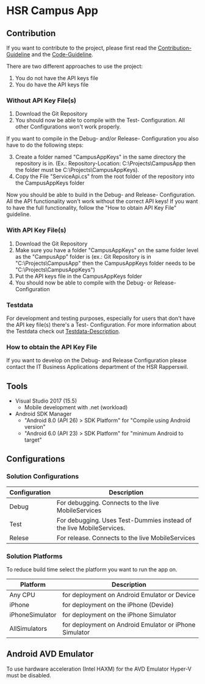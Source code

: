 ﻿# HSR Campus App

## Contribution
If you want to contribute to the project, please first read the [Contribution-Guideline](Contribution-Guideline.md) and the [Code-Guideline](Code-Guideline.md).

There are two different approaches to use the project:

1. You do not have the API keys file
2. You do have the API keys file

### Without API Key File(s)
1. Download the Git Repository
2. You should now be able to compile with the Test- Configuration. All other Configurations won't work properly.

If you want to compile in the Debug- and/or Release- Configuration you also have to do the following steps:

3. Create a folder named "CampusAppKeys" in the same directory the repository is in. (Ex.: Repository-Location: C:\Projects\CampusApp then the folder must be C:\Projects\CampusAppKeys).
4. Copy the File "ServiceApi.cs" from the root folder of the repository into the CampusAppKeys folder

Now you should be able to build in the Debug- and Release- Configuration. All the API functionality won't work without the correct API keys! If you want to have the full functionality, follow the "How to obtain API Key File" guideline.

### With API Key File(s)
1. Download the Git Repository
2. Make sure you have a folder "CampusAppKeys" on the same folder level as the "CampusApp" folder is (ex.: Git Repository is in "C:\Projects\CampusApp" then the CampusAppKeys folder needs to be "C:\Projects\CampusAppKeys")
3. Put the API keys file in the CampusAppKeys folder
4. You should now be able to compile with the Debug- or Release- Configuration

### Testdata
For development and testing purposes, especially for users that don't have the API key file(s) there's a Test- Configuration. For more information about the Testdata check out [Testdata-Description](Testdata-Description.md).

### How to obtain the API Key File
If you want to develop on the Debug- and Release Configuration please contact the IT Business Applications department of the HSR Rapperswil.

## Tools

* Visual Studio 2017 (15.5)
  * Mobile development with .net (workload)
* Android SDK Manager
  * "Android 8.0 (API 26) > SDK Platform" for "Compile using Android version"
  * "Android 6.0 (API 23) > SDK Platform" for "minimum Android to target"

## Configurations

### Solution Configurations

Configuration   | Description
----------------|----------------------
Debug           | For debugging. Connects to the live MobileServices
Test            | For debugging. Uses Test-Dummies instead of the live MobileServices.
Relese          | For release. Connects to the live MobileServices

### Solution Platforms

To reduce build time select the platform you want to run the app on.

Platform        | Description
----------------|----------------------
Any CPU         | for deployment on Android Emulator or Device
iPhone          | for deployment on the iPhone (Devide)
iPhoneSimulator | for deployment on the iPhone Simulator
AllSimulators   | for deployment on Android Emulator or iPhone Simulator


## Android AVD Emulator

To use hardware acceleration (Intel HAXM) for the AVD Emulator Hyper-V must be disabled.




